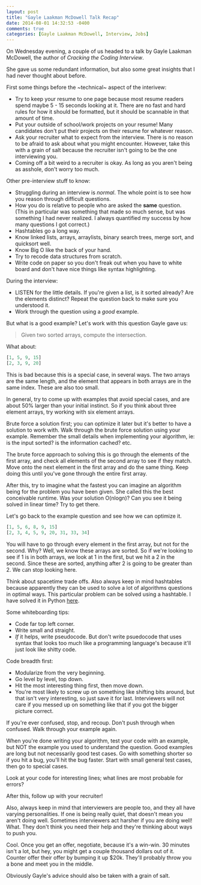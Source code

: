 ```yaml
---
layout: post
title: "Gayle Laakman McDowell Talk Recap"
date: 2014-08-01 14:32:53 -0400
comments: true
categories: [Gayle Laakman McDowell, Interview, Jobs]
---
```


On Wednesday evening, a couple of us headed to a talk by Gayle Laakman McDowell, the author of _Cracking the Coding Interview_.

She gave us some redundant information, but also some great insights that I had never thought about before.

First some things before the ~technical~ aspect of the interivew:

- Try to keep your resume to one page because most resume readers spend maybe 5 - 15 seconds looking at it. There are no fast and hard rules for how it should be formatted, but it should be scannable in that amount of time.
- Put your outside of school/work projects on your resume! Many candidates don't put their projects on their resume for whatever reason.
- Ask your recruiter what to expect from the interview. There is no reason to be afraid to ask about what you might encounter. However, take this with a grain of salt because the recruiter isn't going to be the one interviewing you.
- Coming off a bit weird to a recruiter is okay. As long as you aren't being as asshole, don't worry too much.

Other pre-interview stuff to know: 

- Struggling during an interview is _normal_. The whole point is to see how you reason through difficult questions.
- How you do is relative to people who are asked the **same** question. (This in particular was something that made so much sense, but was something I had never realized. I always quantified my success by how many questions I got correct.)
- Hashtables go a long way.
- Know linked lists, arrays, arraylists, binary search trees, merge sort, and quicksort well.
- Know Big O like the back of your hand.
- Try to recode data structures from scratch.
- Write code on paper so you don't freak out when you have to white board and don't have nice things like syntax highlighting.

During the interview:

- LISTEN for the little details. If you're given a list, is it sorted already? Are the elements distinct? Repeat the question back to make sure you understood it.
- Work through the question using a _good_ example.

But what is a good example? Let's work with this question Gayle gave us:

> Given two sorted arrays, compute the intersection.

What about: 
```haskell
[1, 5, 9, 15]
[2, 3, 9, 20]
```

This is bad because this is a special case, in several ways. The two arrays are the same length, and the element that appears in both arrays are in the same index. These are also too small.

In general, try to come up with examples that avoid special cases, and are about 50% larger than your initial instinct. So if you think about three element arrays, try working with six element arrays.

Brute force a solution first; you can optimize it later but it's better to have a solution to work with. Walk through the brute force solution using your example. Remember the small details when implementing your algorithm, ie: is the input sorted? is the information cached? etc.

The brute force approach to solving this is go through the elements of the first array, and check all elements of the second array to see if they match. Move onto the next element in the first array and do the same thing. Keep doing this until you've gone through the entire first array.

After this, try to imagine what the fastest you can imagine an algorithm being for the problem you have been given. She called this the best conceivable runtime. Was your solution O(nlogn)? Can you see it being solved in linear time? Try to get there.

Let's go back to the example question and see how we can optimize it.

```haskell
[1, 5, 6, 8, 9, 15]
[2, 3, 4, 5, 9, 20, 31, 33, 34]
```

You will have to go through every element in the first array, but not for the second. Why? Well, we know these arrays are sorted. So if we're looking to see if 1 is in both arrays, we look at 1 in the first, but we hit a 2 in the second. Since these are sorted, anything after 2 is going to be greater than 2. We can stop looking here.

Think about spacetime trade offs. Also always keep in mind hashtables because apparently they can be used to solve a lot of algorithms questions in optimal ways. This particular problem can be solved using a hashtable. I have solved it in Python [here](https://github.com/dariajung/interview-prep/blob/master/data_structures_algos/arrayintersect.py).

Some whiteboarding tips:

- Code far top left corner.
- Write small and straight.
- _If_ it helps, write pseudocode. But don't write psuedocode that uses syntax that looks too much like a programming language's because it'll just look like shitty code.

Code breadth first:

- Modularize from the very beginning.
- Go level by level, top down.
- Hit the most interesting thing first, then move down. 
- You're most likely to screw up on something like shifting bits around, but that isn't very interesting, so just save it for last.
Interviewers will not care if you messed up on something like that if you got the bigger picture correct.

If you're ever confused, stop, and recoup. Don't push through when confused. Walk through your example again.

When you're done writing your algorithm, test your code with an example, but NOT the example you used to understand the question. Good examples are long but not necessarily good test cases. Go with something shorter so if you hit a bug, you'll hit the bug faster. Start with small general test cases, then go to special cases.

Look at your code for interesting lines; what lines are most probable for errors?

After this, follow up with your recruiter!

Also, always keep in mind that interviewers are people too, and they all have varying personalities. If one is being really quiet, that doesn't mean you aren't doing well. Sometimes interviewers act harsher if you are doing well! What. They don't think you need their help and they're thinking about ways to push you.

Cool. Once you get an offer, negotiate, because it's a win-win. 30 minutes isn't a lot, but hey, you might get a couple thousand dollars out of it. Counter offer their offer by bumping it up $20k. They'll probably throw you a bone and meet you in the middle.

Obviously Gayle's advice should also be taken with a grain of salt.